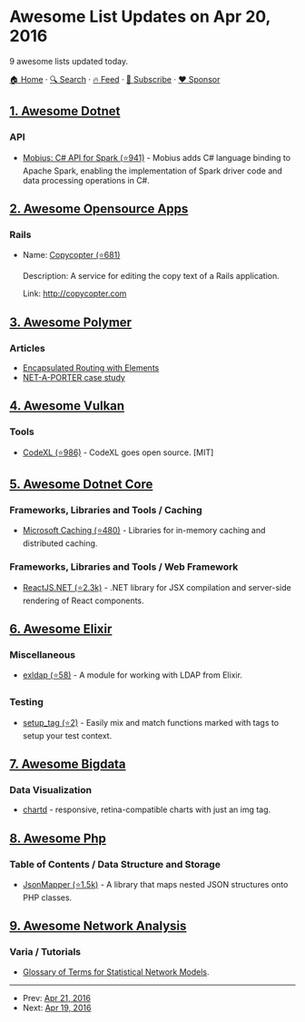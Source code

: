 # Awesome List Updates on Apr 20, 2016

9 awesome lists updated today.

[🏠 Home](/README.md) · [🔍 Search](https://www.trackawesomelist.com/search/) · [🔥 Feed](https://www.trackawesomelist.com/rss.xml) · [📮 Subscribe](https://trackawesomelist.us17.list-manage.com/subscribe?u=d2f0117aa829c83a63ec63c2f&id=36a103854c) · [❤️  Sponsor](https://github.com/sponsors/theowenyoung)



## [1. Awesome Dotnet](/content/quozd/awesome-dotnet/README.md)

### API

*   [Mobius: C# API for Spark (⭐941)](https://github.com/Microsoft/Mobius) - Mobius adds C# language binding to Apache Spark, enabling the implementation of Spark driver code and data processing operations in C#.

## [2. Awesome Opensource Apps](/content/unicodeveloper/awesome-opensource-apps/README.md)

### Rails

- Name: [Copycopter (⭐681)](https://github.com/copycopter/copycopter-server)

  Description: A service for editing the copy text of a Rails application.

  Link: <http://copycopter.com>



## [3. Awesome Polymer](/content/Granze/awesome-polymer/README.md)

### Articles

*   [Encapsulated Routing with Elements](https://www.polymer-project.org/1.0/articles/routing.html)
*   [NET-A-PORTER case study](https://developers.google.com/web/showcase/case-study/net-a-porter)

## [4. Awesome Vulkan](/content/vinjn/awesome-vulkan/README.md)

### Tools

*   [CodeXL (⭐986)](https://github.com/GPUOpen-Tools/CodeXL) - CodeXL goes open source. \[MIT]

## [5. Awesome Dotnet Core](/content/thangchung/awesome-dotnet-core/README.md)

### Frameworks, Libraries and Tools / Caching

*   [Microsoft Caching (⭐480)](https://github.com/aspnet/Caching) - Libraries for in-memory caching and distributed caching.

### Frameworks, Libraries and Tools / Web Framework

*   [ReactJS.NET (⭐2.3k)](https://github.com/reactjs/React.NET) - .NET library for JSX compilation and server-side rendering of React components.

## [6. Awesome Elixir](/content/h4cc/awesome-elixir/README.md)

### Miscellaneous

*   [exldap (⭐58)](https://github.com/jmerriweather/exldap) - A module for working with LDAP from Elixir.

### Testing

*   [setup\_tag (⭐2)](https://github.com/vic/setup_tag) - Easily mix and match functions marked with tags to setup your test context.

## [7. Awesome Bigdata](/content/newTendermint/awesome-bigdata/README.md)

### Data Visualization

*   [chartd](http://chartd.co/) - responsive, retina-compatible charts with just an img tag.

## [8. Awesome Php](/content/ziadoz/awesome-php/README.md)

### Table of Contents / Data Structure and Storage

*   [JsonMapper (⭐1.5k)](https://github.com/cweiske/jsonmapper) - A library that maps nested JSON structures onto PHP classes.

## [9. Awesome Network Analysis](/content/briatte/awesome-network-analysis/README.md)

### Varia / Tutorials

*   [Glossary of Terms for Statistical Network Models](https://statnet.org/trac/raw-attachment/wiki/Resources/glossary.pdf).

---

- Prev: [Apr 21, 2016](/content/2016/04/21/README.md)
- Next: [Apr 19, 2016](/content/2016/04/19/README.md)
